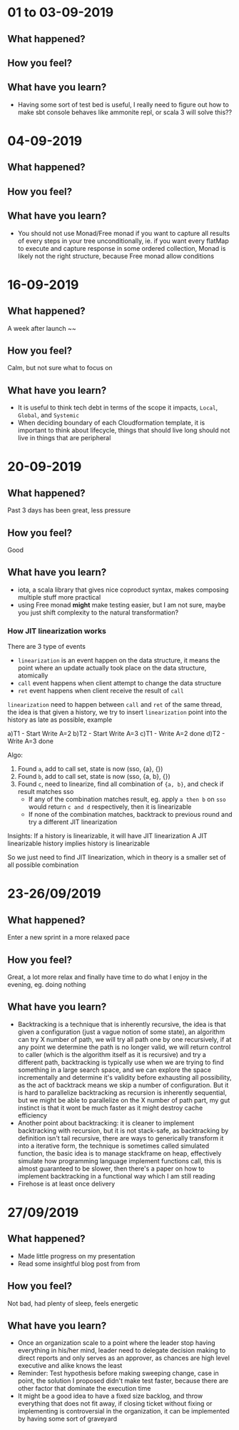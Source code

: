 # 01 to 03-09-2019

## What happened?

## How you feel?

## What have you learn?
* Having some sort of test bed is useful, I really need to figure out how to make sbt console behaves like ammonite repl, or scala 3 will solve this?? 

# 04-09-2019
## What happened?

## How you feel?

## What have you learn?
* You should not use Monad/Free monad if you want to capture all results of every steps in your tree unconditionally, ie. if you want every flatMap to execute and capture response in some ordered collection, Monad is likely not the right structure, because Free monad allow conditions

# 16-09-2019
## What happened?
A week after launch ~~

## How you feel?
Calm, but not sure what to focus on

## What have you learn?
* It is useful to think tech debt in terms of the scope it impacts, `Local`, `Global`, and `Systemic`
* When deciding boundary of each Cloudformation template, it is important to think about lifecycle, things that should live long should not live in things that are peripheral
 
# 20-09-2019
## What happened?
Past 3 days has been great, less pressure

## How you feel?
Good

## What have you learn?
* iota, a scala library that gives nice coproduct syntax, makes composing multiple stuff more practical
* using Free monad **might** make testing easier, but I am not sure, maybe you just shift complexity to the natural transformation?

### How JIT linearization works

There are 3 type of events
* `linearization` is an event happen on the data structure, it means the point where an update actually took place on the data structure, atomically
* `call` event happens when client attempt to change the data structure
* `ret` event happens when client receive the result of `call`

`linearization` need to happen between `call` and `ret` of the same thread, the idea is that given a history, we try to insert `linearization` point into the history as late as possible, example

a)T1 - Start Write A=2
b)T2 - Start Write A=3
c)T1 - Write A=2 done
d)T2 - Write A=3 done

Algo:

1. Found `a`, add to call set, state is now (sso, {a}, {})
2. Found `b`, add to call set, state is now (sso, {a, b}, {})
3. Found `c`, need to linearize, find all combination of `{a, b}`, and check if result matches sso
    - If any of the combination matches result, eg.
      apply `a then b` on `sso` would return `c and d` respectively, then it is linearizable
    - If none of the combination matches, backtrack to previous round and try a different JIT linearization
 
Insights: If a history is linearizable, it will have JIT linearization
A JIT linearizable history implies history is linearizable

So we just need to find JIT linearization, which in theory is a smaller set of all possible combination
 
# 23-26/09/2019

## What happened?
Enter a new sprint in a more relaxed pace

## How you feel?
Great, a lot more relax and finally have time to do what I enjoy in the evening, eg. doing nothing

## What have you learn?
* Backtracking is a technique that is inherently recursive, the idea is that given a configuration (just a vague notion of some state), an algorithm can try X number of path, we will try all path one by one recursively, if at any point we determine the path is no longer valid, we will return control to caller (which is the algorithm itself as it is recursive) and try a different path, backtracking is typically use when we are trying to find something in a large search space, and we can explore the space incrementally and determine it's validity before exhausting all possibility, as the act of backtrack means we skip a number of configuration. But it is hard to parallelize backtracking as recursion is inherently sequential, but we might be able to parallelize on the X number of path part, my gut instinct is that it wont be much faster as it might destroy cache efficiency
* Another point about backtracking: it is cleaner to implement backtracking with recursion, but it is not stack-safe, as backtracking by definition isn't tail recursive, there are ways to generically transform it into a iterative form, the technique is sometimes called simulated function, the basic idea is to manage stackframe on heap, effectively simulate how programming language implement functions call, this is almost guaranteed to be slower, then there's a paper on how to implement backtracking in a functional way which I am still reading
* Firehose is at least once delivery  

# 27/09/2019
## What happened?
* Made little progress on my presentation
* Read some insightful blog post from from <apenwarr>

## How you feel?
Not bad, had plenty of sleep, feels energetic

## What have you learn?
* Once an organization scale to a point where the leader stop having everything in his/her mind, leader need to delegate decision making to direct reports and only serves as an approver, as chances are high level executive and alike knows the least
* Reminder: Test hypothesis before making sweeping change, case in point, the solution I proposed didn't make test faster, because there are other factor that dominate the execution time
* It might be a good idea to have a fixed size backlog, and throw everything that does not fit away, if closing ticket without fixing or implementing is controversial in the organization, it can be implemented by having some sort of graveyard
